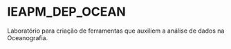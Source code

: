 # IEAPM_DEP_OCEAN
Laboratório para criação de ferramentas que auxiliem a análise de dados na Oceanografia.
